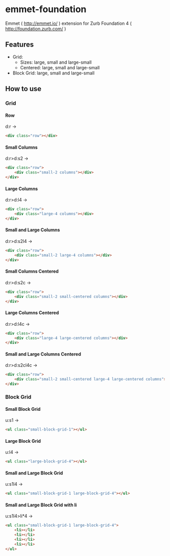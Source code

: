 # emmet-foundation

Emmet ( http://emmet.io/ ) extension for Zurb Foundation 4 ( http://foundation.zurb.com/ )

## Features
* Grid:
	* Sizes: large, small and large-small
	* Centered: large, small and large-small
* Block Grid: large, small and large-small

## How to use

### Grid

#### Row
d:r
&rarr;
```html
<div class="row"></div>
```
#### Small Columns
d:r>d:s2
&rarr;
```html
<div class="row">
	<div class="small-2 columns"></div>
</div>  
```
#### Large Columns
d:r>d:l4
&rarr;
```html
<div class="row">
	<div class="large-4 columns"></div>
</div>  
```
#### Small and Large Columns
d:r>d:s2l4
&rarr;
```html
<div class="row">
	<div class="small-2 large-4 columns"></div>
</div> 
```
#### Small Columns Centered
d:r>d:s2c
&rarr;
```html
<div class="row">
	<div class="small-2 small-centered columns"></div>
</div>  
```
#### Large Columns Centered
d:r>d:l4c
&rarr;
```html
<div class="row">
	<div class="large-4 large-centered columns"></div>
</div>  
```
#### Small and Large Columns Centered
d:r>d:s2cl4c
&rarr;
```html
<div class="row">
	<div class="small-2 small-centered large-4 large-centered columns"></div>
</div> 
```
### Block Grid
#### Small Block Grid
u:s1
&rarr;
```html
<ul class="small-block-grid-1"></ul>
```
#### Large Block Grid
u:l4
&rarr;
```html
<ul class="large-block-grid-4"></ul>
```
#### Small and Large Block Grid
u:s1l4
&rarr;
```html
<ul class="small-block-grid-1 large-block-grid-4"></ul> 
```
#### Small and Large Block Grid with li
u:s1l4>li*4
&rarr;
```html
<ul class="small-block-grid-1 large-block-grid-4">
	<li></li>
	<li></li>
	<li></li>
	<li></li>
</ul> 
```
